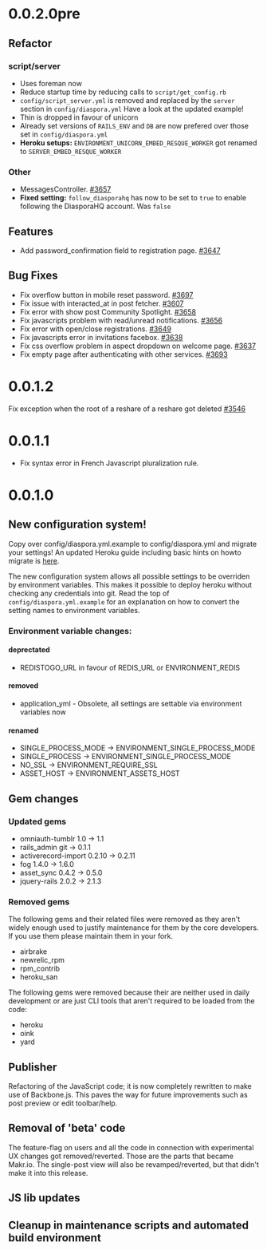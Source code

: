 # 0.0.2.0pre

## Refactor

### script/server

* Uses foreman now
* Reduce startup time by reducing calls to `script/get_config.rb`
* `config/script_server.yml` is removed and replaced by the `server` section in `config/diaspora.yml`
  Have a look at the updated example!
* Thin is dropped in favour of unicorn
* Already set versions of `RAILS_ENV` and `DB` are now prefered over those set in `config/diaspora.yml`
* **Heroku setups:** `ENVIRONMENT_UNICORN_EMBED_RESQUE_WORKER` got renamed to `SERVER_EMBED_RESQUE_WORKER`

### Other

* MessagesController. [#3657](https://github.com/diaspora/diaspora/pull/3657)
* **Fixed setting:** `follow_diasporahq` has now to be set to `true` to enable following the DiasporaHQ account. Was `false`

## Features

* Add password_confirmation field to registration page. [#3647](https://github.com/diaspora/diaspora/pull/3647)

## Bug Fixes

* Fix overflow button in mobile reset password. [#3697](https://github.com/diaspora/diaspora/pull/3697)
* Fix issue with interacted_at in post fetcher. [#3607](https://github.com/diaspora/diaspora/pull/3607)
* Fix error with show post Community Spotlight. [#3658](https://github.com/diaspora/diaspora/pull/3658)
* Fix javascripts problem with read/unread notifications. [#3656](https://github.com/diaspora/diaspora/pull/3656)
* Fix error with open/close registrations. [#3649](https://github.com/diaspora/diaspora/pull/3649)
* Fix javascripts error in invitations facebox. [#3638](https://github.com/diaspora/diaspora/pull/3638)
* Fix css overflow problem in aspect dropdown on welcome page. [#3637](https://github.com/diaspora/diaspora/pull/3637)
* Fix empty page after authenticating with other services. [#3693](https://github.com/diaspora/diaspora/pull/3693)

# 0.0.1.2

Fix exception when the root of a reshare of a reshare got deleted [#3546](https://github.com/diaspora/diaspora/issues/3546)

# 0.0.1.1

* Fix syntax error in French Javascript pluralization rule.

# 0.0.1.0

## New configuration system!

Copy over config/diaspora.yml.example to config/diaspora.yml and migrate your settings! An updated Heroku guide including basic hints on howto migrate is [here](https://github.com/diaspora/diaspora/wiki/Installing-on-heroku).

The new configuration system allows all possible settings to be overriden by environment variables. This makes it possible to deploy heroku without checking any credentials into git. Read the top of `config/diaspora.yml.example` for an explanation on how to convert the setting names to environment variables.

### Environment variable changes:

#### deprectated

* REDISTOGO_URL in favour of REDIS_URL or ENVIRONMENT_REDIS

#### removed

*  application_yml - Obsolete, all settings are settable via environment variables now

#### renamed

* SINGLE_PROCESS_MODE -> ENVIRONMENT_SINGLE_PROCESS_MODE
* SINGLE_PROCESS -> ENVIRONMENT_SINGLE_PROCESS_MODE
* NO_SSL -> ENVIRONMENT_REQUIRE_SSL
* ASSET_HOST -> ENVIRONMENT_ASSETS_HOST


## Gem changes

### Updated gems

* omniauth-tumblr 1.0 -> 1.1
* rails_admin git -> 0.1.1
* activerecord-import 0.2.10 -> 0.2.11
* fog 1.4.0 -> 1.6.0
* asset_sync 0.4.2 -> 0.5.0
* jquery-rails 2.0.2 -> 2.1.3

### Removed gems

The following gems and their related files were removed as they aren't widely enough used to justify maintenance for them by the core developers. If you use them please maintain them in your fork.

* airbrake
* newrelic_rpm
* rpm_contrib
* heroku_san

The following gems were removed because their are neither used in daily development or are just CLI tools that aren't required to be loaded from the code:

* heroku
* oink
* yard


## Publisher

Refactoring of the JavaScript code; it is now completely rewritten to make use of Backbone.js.
This paves the way for future improvements such as post preview or edit toolbar/help.


## Removal of 'beta' code

The feature-flag on users and all the code in connection with experimental UX changes got removed/reverted. Those are the parts that became Makr.io.
The single-post view will also be revamped/reverted, but that didn't make it into this release.


## JS lib updates


## Cleanup in maintenance scripts and automated build environment
